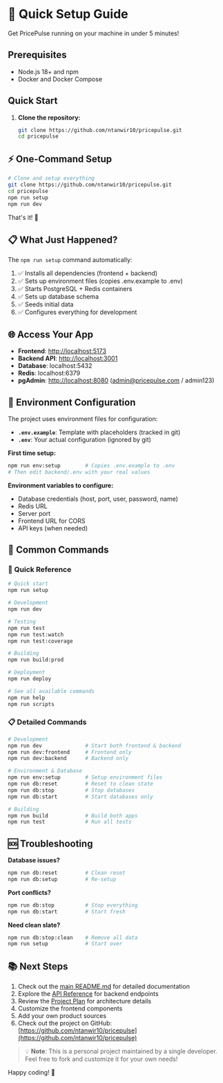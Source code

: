 # 🚀 Quick Setup Guide

Get PricePulse running on your machine in under 5 minutes!

## Prerequisites

- Node.js 18+ and npm
- Docker and Docker Compose

## Quick Start

1. **Clone the repository:**

   ```bash
   git clone https://github.com/ntanwir10/pricepulse.git
   cd pricepulse
   ```

## ⚡ One-Command Setup

```bash
# Clone and setup everything
git clone https://github.com/ntanwir10/pricepulse.git
cd pricepulse
npm run setup
npm run dev
```

That's it! 🎉

## 📋 What Just Happened?

The `npm run setup` command automatically:

1. ✅ Installs all dependencies (frontend + backend)
2. ✅ Sets up environment files (copies .env.example to .env)
3. ✅ Starts PostgreSQL + Redis containers
4. ✅ Sets up database schema
5. ✅ Seeds initial data
6. ✅ Configures everything for development

## 🌐 Access Your App

- **Frontend**: <http://localhost:5173>
- **Backend API**: <http://localhost:3001>
- **Database**: localhost:5432
- **Redis**: localhost:6379
- **pgAdmin**: <http://localhost:8080> (<admin@pricepulse.com> / admin123)

## 🔧 Environment Configuration

The project uses environment files for configuration:

- **`.env.example`**: Template with placeholders (tracked in git)
- **`.env`**: Your actual configuration (ignored by git)

**First time setup:**

```bash
npm run env:setup        # Copies .env.example to .env
# Then edit backend/.env with your real values
```

**Environment variables to configure:**

- Database credentials (host, port, user, password, name)
- Redis URL
- Server port
- Frontend URL for CORS
- API keys (when needed)

## 🔄 Common Commands

### 🚀 Quick Reference

```bash
# Quick start
npm run setup

# Development
npm run dev

# Testing
npm run test
npm run test:watch
npm run test:coverage

# Building
npm run build:prod

# Deployment
npm run deploy

# See all available commands
npm run help
npm run scripts
```

### 📋 Detailed Commands

```bash
# Development
npm run dev              # Start both frontend & backend
npm run dev:frontend     # Frontend only
npm run dev:backend      # Backend only

# Environment & Database
npm run env:setup        # Setup environment files
npm run db:reset         # Reset to clean state
npm run db:stop          # Stop databases
npm run db:start         # Start databases only

# Building
npm run build            # Build both apps
npm run test             # Run all tests
```

## 🆘 Troubleshooting

**Database issues?**

```bash
npm run db:reset         # Clean reset
npm run db:setup         # Re-setup
```

**Port conflicts?**

```bash
npm run db:stop          # Stop everything
npm run db:start         # Start fresh
```

**Need clean slate?**

```bash
npm run db:stop:clean    # Remove all data
npm run setup            # Start over
```

## 📚 Next Steps

1. Check out the [main README.md](../README.md) for detailed documentation
2. Explore the [API Reference](API_REFERENCE.md) for backend endpoints
3. Review the [Project Plan](PROJECT_PLAN.md) for architecture details
4. Customize the frontend components
5. Add your own product sources
6. Check out the project on GitHub: [https://github.com/ntanwir10/pricepulse](https://github.com/ntanwir10/pricepulse)

> 💡 **Note**: This is a personal project maintained by a single developer. Feel free to fork and customize it for your own needs!

Happy coding! 🎯
